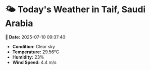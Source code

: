 # 🌤️ Today's Weather in Taif, Saudi Arabia

**📅 Date:** 2025-07-10 09:37:40

- **Condition:** Clear sky
- **Temperature:** 29.56°C
- **Humidity:** 23%
- **Wind Speed:** 4.4 m/s
